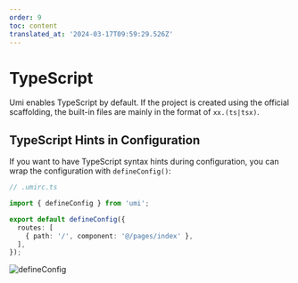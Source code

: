 ```yaml
---
order: 9
toc: content
translated_at: '2024-03-17T09:59:29.526Z'
---
```


# TypeScript

Umi enables TypeScript by default. If the project is created using the official scaffolding, the built-in files are mainly in the format of `xx.(ts|tsx)`.

## TypeScript Hints in Configuration

If you want to have TypeScript syntax hints during configuration, you can wrap the configuration with `defineConfig()`:

```ts
// .umirc.ts

import { defineConfig } from 'umi';

export default defineConfig({
  routes: [
    { path: '/', component: '@/pages/index' },
  ],
});
```

![defineConfig](https://img.alicdn.com/imgextra/i4/O1CN01WqZ2Ma1ZqiNbTefi6_!!6000000003246-2-tps-1240-1000.png)
